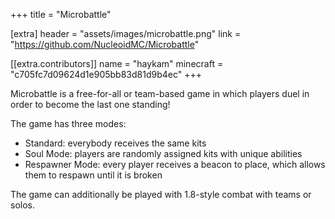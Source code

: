 +++
title = "Microbattle"

[extra]
header = "assets/images/microbattle.png"
link = "https://github.com/NucleoidMC/Microbattle"

[[extra.contributors]]
name = "haykam"
minecraft = "c705fc7d09624d1e905bb83d81d9b4ec"
+++

Microbattle is a free-for-all or team-based game in which players duel in order to become the last one standing!

The game has three modes:
 - Standard: everybody receives the same kits
 - Soul Mode: players are randomly assigned kits with unique abilities
 - Respawner Mode: every player receives a beacon to place, which allows them to respawn until it is broken

The game can additionally be played with 1.8-style combat with teams or solos.
